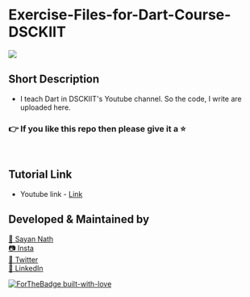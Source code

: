 # Exercise-Files-for-Dart-Course-DSCKIIT

![](https://dsckiit.tech/assets/img/events/Flutter%20&%20Dart.jpeg)

## Short Description
* I teach Dart in DSCKIIT's Youtube channel. So the code, I write are uploaded here.

### 👉 If you like this repo then please give it a ⭐️
<br>

## Tutorial Link
* Youtube link - [Link](https://www.youtube.com/playlist?list=PLT-AS3Wcy-plOzvgU8R3Jo8LzH1tiiZmE)


## Developed & Maintained by

[👨 Sayan Nath](https://sayan-nath.web.app/)<br>
[📷 Insta](https://www.instagram.com/sayannath235/)<br>
[🐤 Twitter](https://twitter.com/SayanNa20204009)<br>
[🧳 LinkedIn](https://www.linkedin.com/in/sayan-nath-15a989182/)<br>


[![ForTheBadge built-with-love](http://ForTheBadge.com/images/badges/built-with-love.svg)](https://github.com/sayannath)
